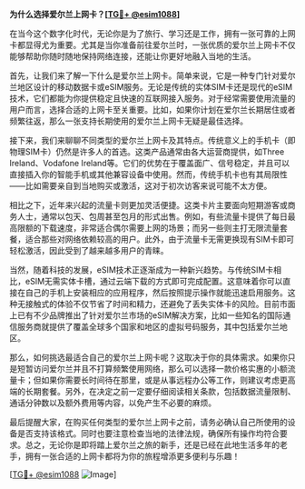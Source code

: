 **为什么选择爱尔兰上网卡？[[TG💪+ @esim1088](https://t.me/s/esim1088)]**

在当今这个数字化时代，无论你是为了旅行、学习还是工作，拥有一张可靠的上网卡都显得尤为重要。尤其是当你准备前往爱尔兰时，一张优质的爱尔兰上网卡不仅能够帮助你随时随地保持网络连接，还能让你更好地融入当地的生活。

首先，让我们来了解一下什么是爱尔兰上网卡。简单来说，它是一种专门针对爱尔兰地区设计的移动数据卡或eSIM服务。无论是传统的实体SIM卡还是现代的eSIM技术，它们都能为你提供稳定且快速的互联网接入服务。对于经常需要使用流量的用户而言，选择合适的上网卡至关重要。比如，如果你计划在爱尔兰长期居住或者频繁往返，那么一张支持长期使用的爱尔兰上网卡无疑是最佳选择。

接下来，我们来聊聊不同类型的爱尔兰上网卡及其特点。传统意义上的手机卡（即物理SIM卡）仍然是许多人的首选。这类产品通常由各大运营商提供，如Three Ireland、Vodafone Ireland等。它们的优势在于覆盖面广、信号稳定，并且可以直接插入你的智能手机或其他兼容设备中使用。然而，传统手机卡也有其局限性——比如需要亲自到当地购买或激活，这对于初次访客来说可能不太方便。

相比之下，近年来兴起的流量卡则更加灵活便捷。这类卡片主要面向短期游客或商务人士，通常以包天、包周甚至包月的形式出售。例如，有些流量卡提供了每日最高限额的下载速度，非常适合偶尔需要上网的场景；而另一些则主打无限流量套餐，适合那些对网络依赖较高的用户。此外，由于流量卡无需更换现有SIM卡即可轻松激活，因此受到了越来越多用户的青睐。

当然，随着科技的发展，eSIM技术正逐渐成为一种新兴趋势。与传统SIM卡相比，eSIM无需实体卡槽，通过云端下载的方式即可完成配置。这意味着你可以直接在自己的手机上安装相应的应用程序，然后按照提示操作就能迅速启用服务。这种无接触式的体验不仅节省了时间和精力，还避免了丢失实体卡的风险。目前市面上已有不少品牌推出了针对爱尔兰市场的eSIM解决方案，比如一些知名的国际通信服务商就提供了覆盖全球多个国家和地区的虚拟号码服务，其中包括爱尔兰地区。

那么，如何挑选最适合自己的爱尔兰上网卡呢？这取决于你的具体需求。如果你只是短暂访问爱尔兰并且不打算频繁使用网络，那么可以选择一款价格实惠的小额流量卡；但如果你需要长时间待在那里，或是从事远程办公等工作，则建议考虑更高端的长期套餐。另外，在决定之前一定要仔细阅读相关条款，包括数据流量限制、通话分钟数以及额外费用等内容，以免产生不必要的麻烦。

最后提醒大家，在购买任何类型的爱尔兰上网卡之前，请务必确认自己所使用的设备是否支持该格式。同时也要注意检查当地的法律法规，确保所有操作均符合要求。总之，无论你是即将踏上爱尔兰之旅的新手，还是已经在此地生活多年的老手，拥有一张合适的上网卡都将为你的旅程增添更多便利与乐趣！

[[TG💪+ @esim1088](https://t.me/s/esim1088) ![Image](https://i.postimg.cc/4NQfJmqS/Snipaste-2025-05-13-00-14-12.png)]